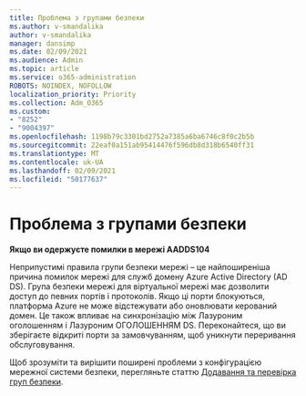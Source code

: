 ```yaml
---
title: Проблема з групами безпеки
ms.author: v-smandalika
author: v-smandalika
manager: dansimp
ms.date: 02/09/2021
ms.audience: Admin
ms.topic: article
ms.service: o365-administration
ROBOTS: NOINDEX, NOFOLLOW
localization_priority: Priority
ms.collection: Adm_O365
ms.custom:
- "8252"
- "9004397"
ms.openlocfilehash: 1198b79c3301bd2752a7385a6ba6746c8f0c2b5b
ms.sourcegitcommit: 22eaf0a151ab95414476f596db8d318b6540ff31
ms.translationtype: MT
ms.contentlocale: uk-UA
ms.lasthandoff: 02/09/2021
ms.locfileid: "50177637"
---
```

# <a name="issue-with-security-groups"></a>Проблема з групами безпеки

**Якщо ви одержуєте помилки в мережі AADDS104**

Неприпустимі правила групи безпеки мережі – це найпоширеніша причина помилок мережі для служб домену Azure Active Directory (AD DS). Група безпеки мережі для віртуальної мережі має дозволити доступ до певних портів і протоколів. Якщо ці порти блокуються, платформа Azure не може відстежувати або оновлювати керований домен. Це також впливає на синхронізацію між Лазуроним оголошенням і Лазуроним ОГОЛОШЕННЯМ DS. Переконайтеся, що ви зберігаєте відкриті порти за замовчуванням, щоб уникнути переривання обслуговування.

Щоб зрозуміти та вирішити поширені проблеми з конфігурацією мережної системи безпеки, перегляньте статтю [Додавання та перевірка груп безпеки](https://docs.microsoft.com/azure/active-directory-domain-services/alert-nsg#verify-and-edit-existing-security-rules).
